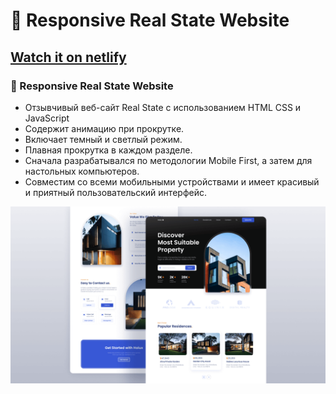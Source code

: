 # 🏡 Responsive Real State Website
## [Watch it on netlify](https://ho1ux.netlify.app) 
### 🏡 Responsive Real State Website

- Отзывчивый веб-сайт Real State с использованием HTML CSS и JavaScript
- Содержит анимацию при прокрутке.
- Включает темный и светлый режим.
- Плавная прокрутка в каждом разделе.
- Сначала разрабатывался по методологии Mobile First, а затем для настольных компьютеров.
- Совместим со всеми мобильными устройствами и имеет красивый и приятный пользовательский интерфейс.

![preview img](/preview.png)
